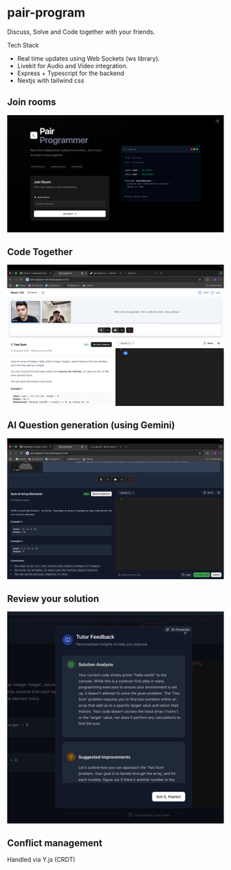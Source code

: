 # pair-program
Discuss, Solve and Code together with your friends.

Tech Stack
- Real time updates using Web Sockets (ws library).
- Livekit for Audio and Video integration.
- Express + Typescript for the backend
- Nextjs with tailwind css

## Join rooms
![Home](./frontend/public/image.png)

## Code Together
![Room](./frontend/public/code-together.png)

## AI Question generation (using Gemini)
![Question](./frontend/public/question.png)

## Review your solution
![Solution](./frontend/public/solution.png)

## Conflict management
Handled via Y.js (CRDT)